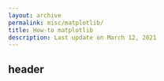 ```yaml
---
layout: archive
permalink: misc/matplotlib/
title: How-to matplotlib
description: Last update on March 12, 2021
---
```



## header


